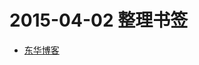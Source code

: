 # 2015-04-02 整理书签


* [东华博客][truevue]


[gocalf]: http://www.gocalf.com/blog/
[truevue]: http://www.truevue.org/
